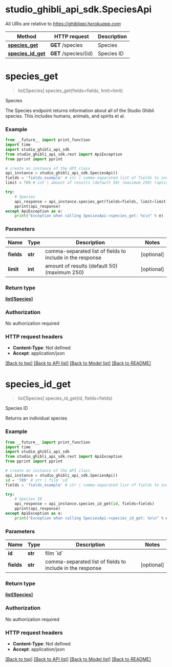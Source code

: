 # studio_ghibli_api_sdk.SpeciesApi

All URIs are relative to *https://ghibliapi.herokuapp.com*

Method | HTTP request | Description
------------- | ------------- | -------------
[**species_get**](SpeciesApi.md#species_get) | **GET** /species | Species
[**species_id_get**](SpeciesApi.md#species_id_get) | **GET** /species/{id} | Species ID


# **species_get**
> list[Species] species_get(fields=fields, limit=limit)

Species

The Species endpoint returns information about all of the Studio Ghibli species. This includes humans, animals, and spirits et al. 

### Example
```python
from __future__ import print_function
import time
import studio_ghibli_api_sdk
from studio_ghibli_api_sdk.rest import ApiException
from pprint import pprint

# create an instance of the API class
api_instance = studio_ghibli_api_sdk.SpeciesApi()
fields = 'fields_example' # str | comma-separated list of fields to include in the response (optional)
limit = 789 # int | amount of results (default 50) (maximum 250) (optional)

try:
    # Species
    api_response = api_instance.species_get(fields=fields, limit=limit)
    pprint(api_response)
except ApiException as e:
    print("Exception when calling SpeciesApi->species_get: %s\n" % e)
```

### Parameters

Name | Type | Description  | Notes
------------- | ------------- | ------------- | -------------
 **fields** | **str**| comma-separated list of fields to include in the response | [optional] 
 **limit** | **int**| amount of results (default 50) (maximum 250) | [optional] 

### Return type

[**list[Species]**](Species.md)

### Authorization

No authorization required

### HTTP request headers

 - **Content-Type**: Not defined
 - **Accept**: application/json

[[Back to top]](#) [[Back to API list]](../README.md#documentation-for-api-endpoints) [[Back to Model list]](../README.md#documentation-for-models) [[Back to README]](../README.md)

# **species_id_get**
> list[Species] species_id_get(id, fields=fields)

Species ID

Returns an individual species

### Example
```python
from __future__ import print_function
import time
import studio_ghibli_api_sdk
from studio_ghibli_api_sdk.rest import ApiException
from pprint import pprint

# create an instance of the API class
api_instance = studio_ghibli_api_sdk.SpeciesApi()
id = '789' # str | film `id`
fields = 'fields_example' # str | comma-separated list of fields to include in the response (optional)

try:
    # Species ID
    api_response = api_instance.species_id_get(id, fields=fields)
    pprint(api_response)
except ApiException as e:
    print("Exception when calling SpeciesApi->species_id_get: %s\n" % e)
```

### Parameters

Name | Type | Description  | Notes
------------- | ------------- | ------------- | -------------
 **id** | **str**| film &#x60;id&#x60; | 
 **fields** | **str**| comma-separated list of fields to include in the response | [optional] 

### Return type

[**list[Species]**](Species.md)

### Authorization

No authorization required

### HTTP request headers

 - **Content-Type**: Not defined
 - **Accept**: application/json

[[Back to top]](#) [[Back to API list]](../README.md#documentation-for-api-endpoints) [[Back to Model list]](../README.md#documentation-for-models) [[Back to README]](../README.md)

